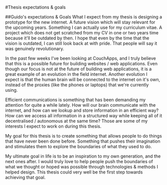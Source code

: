 #Thesis expectations & goals

##Guido's expectations & Goals
What I expect from my thesis is designing a prototype for the new internet. A future vision which will stay relevant for the upcoming years. Something I can actually use for my curriculum vitae. A project which does not get scratched from my CV in one or two years time because it'll be outdated by then. I hope that even by the time that the vision is outdated, I can still look back at with pride. That people will say it was genuinely revolutionary.

In the past few weeks I've been looking at CouchApps, and I truly believe that this is a possible future for building websites / web applications. Even though our focus is not at the future of building web applications, it is a great example of an evolution in the field internet. Another evolution I expect is that the human brain will be connected to the internet on it's own, instead of the proxies (like the phones or laptops) that we're currently using.

Efficient communications is something that has been demanding my attention for quite a while lately. How will our brain communicate with the internet, and how can we lookup and store information in an efficient way? How can we access all information in a structured way while keeping all of it decentralised / autonomous at the same time? Those are some of my interests I expect to work on during this thesis.

My goal for this thesis is to create something that allows people to do things that have never been done before. Something that pushes their imagination and stimulates them to explore the boundaries of what they used to do.

My ultimate goal in life is to be an inspiration to my own generation, and the next ones after. I would truly love to help people push the boundaries of what we thought or hoped was possible through technologies & methods I helped design. This thesis could very well be the first step towards achieving that goal.